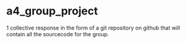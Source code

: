 # a4_group_project
1 collective response in the form of a git repository on github that will contain all the sourcecode for the group. 
